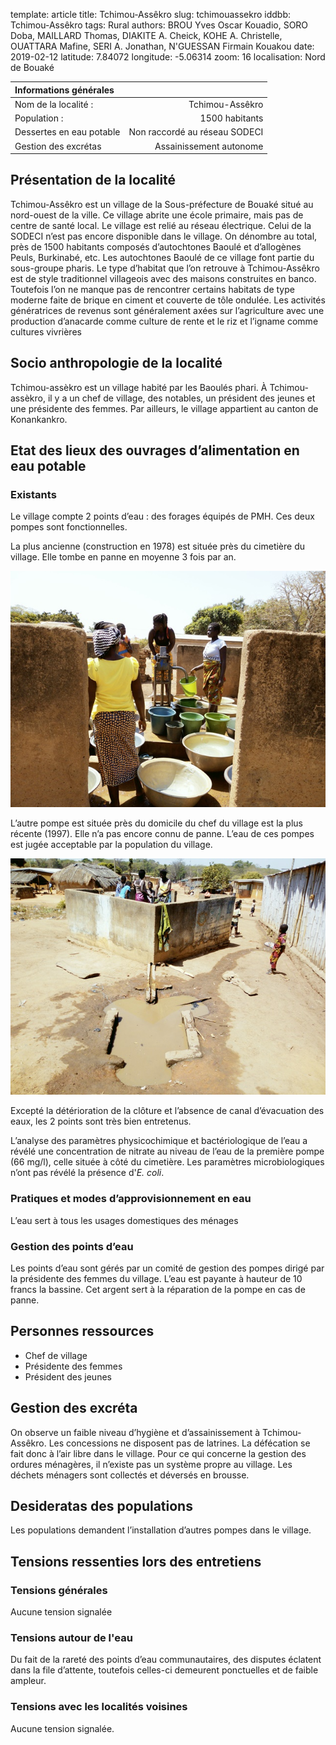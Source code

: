 template: article
title: Tchimou-Assêkro
slug: tchimouassekro
iddbb: Tchimou-Assêkro
tags: Rural
authors: BROU Yves Oscar Kouadio, SORO Doba, MAILLARD Thomas, DIAKITE A. Cheick, KOHE A. Christelle, OUATTARA Mafine, SERI A. Jonathan, N'GUESSAN Firmain Kouakou
date: 2019-02-12
latitude:  7.84072 
longitude: -5.06314 
zoom: 16
localisation: Nord de Bouaké


|Informations générales||
|:--|--:|
| Nom de la localité : | Tchimou-Assêkro | 
| Population : | 1500 habitants | 
| Dessertes en eau potable | Non raccordé au réseau SODECI | 
| Gestion des excrétas | Assainissement autonome | 

## Présentation de la localité
Tchimou-Assêkro est un village de la Sous-préfecture de Bouaké situé au nord-ouest de la ville. Ce village abrite une école primaire, mais pas de centre de santé local. Le village est relié au réseau électrique. Celui de la SODECI n’est pas encore disponible dans le village. On dénombre au total, près de 1500 habitants composés d’autochtones Baoulé et d’allogènes Peuls, Burkinabé, etc. Les autochtones Baoulé de ce village font partie du sous-groupe pharis.
Le type d’habitat que l’on retrouve à Tchimou-Assêkro est de style traditionnel villageois avec des maisons construites en banco. Toutefois l’on ne manque pas de rencontrer certains habitats de type moderne faite de brique en ciment et couverte de tôle ondulée.
Les activités génératrices de revenus sont généralement axées sur l’agriculture avec une production d’anacarde comme culture de rente et le riz et l’igname comme cultures vivrières

## Socio anthropologie de la localité 

Tchimou-assèkro est un village habité par les Baoulés phari. À Tchimou-assèkro, il y a un chef de village, des notables, un président des jeunes et une présidente des femmes. Par ailleurs, le village appartient au canton de Konankankro. 


## Etat des lieux des ouvrages d’alimentation en eau potable

### Existants
Le village compte 2 points d’eau : des forages équipés de PMH. Ces deux pompes sont fonctionnelles. 

La plus ancienne (construction en 1978) est située près du cimetière du village. Elle tombe en panne en moyenne 3 fois par an. 


![PMH](images/tchimouassekro1.jpg "PMH")


L’autre pompe est située près du domicile du chef du village est la plus récente (1997). Elle n’a pas encore connu de panne. L’eau de ces pompes est jugée acceptable par la population du village.

![PMH](images/tchimouassekro2.jpg "PMH")


Excepté la détérioration de la clôture et l’absence de canal d’évacuation des eaux, les 2 points sont très bien entretenus.

L’analyse des paramètres physicochimique et bactériologique de l’eau a révélé une concentration de nitrate au niveau de l’eau de la première pompe (66 mg/l), celle située à côté du cimetière. Les paramètres microbiologiques n’ont pas révélé la présence d'*E. coli*.

### Pratiques et modes d’approvisionnement en eau
L’eau sert à tous les usages domestiques des ménages

### Gestion des points d’eau

Les points d’eau sont gérés par un comité de gestion des pompes dirigé par la présidente des femmes du village. L’eau est payante à hauteur de 10 francs la bassine. Cet argent sert à la réparation de la pompe en cas de panne.

## Personnes ressources


* Chef de village 
* Présidente des femmes                                
* Président des jeunes

## Gestion des excréta

On observe un faible niveau d’hygiène et d’assainissement à Tchimou-Assêkro. Les concessions ne disposent pas de latrines. La défécation se fait donc à l’air libre dans le village. Pour ce qui concerne la gestion des ordures ménagères, il n’existe pas un système propre au village. Les déchets ménagers sont collectés et déversés en brousse. 


## Desideratas des populations
Les populations demandent l’installation d’autres pompes dans le village.

## Tensions ressenties lors des entretiens

### Tensions générales
Aucune tension signalée

### Tensions autour de l'eau
Du fait de la rareté des points d’eau communautaires, des disputes éclatent dans la file d’attente, toutefois celles-ci demeurent ponctuelles et de faible ampleur.

### Tensions avec les localités voisines
Aucune tension signalée.







